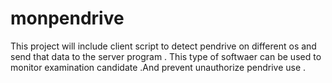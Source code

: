 # monpendrive
This project will include client script to detect pendrive on different os and send that data to the server program . This type of softwaer can be used to monitor examination candidate .And prevent unauthorize pendrive use .
